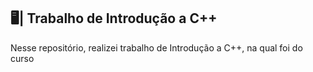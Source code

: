## 🖥️| Trabalho de Introdução a C++

  Nesse repositório, realizei trabalho de Introdução a C++, na qual foi do curso 

   
